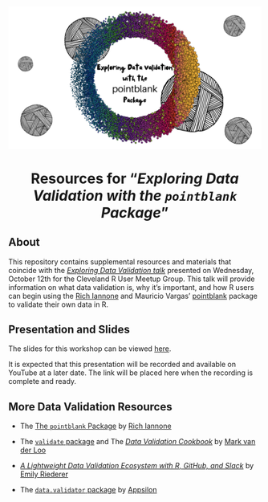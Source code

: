 
<center>

![](images/readmelogo.png)

# Resources for “*Exploring Data Validation with the `pointblank` Package*”

</center>

## About

This repository contains supplemental resources and materials that
coincide with the [*Exploring Data Validation
talk*](https://www.meetup.com/cleveland-user-group/events/284903377/)
presented on Wednesday, October 12th for the Cleveland R User Meetup
Group. This talk will provide information on what data validation is,
why it’s important, and how R users can begin using the [Rich
Iannone](https://twitter.com/riannone) and Mauricio Vargas’
[pointblank](https://rich-iannone.github.io/pointblank/) package to
validate their own data in R.

## Presentation and Slides

The slides for this workshop can be viewed
[here](https://meghansaha.github.io/exploring_validation/).

It is expected that this presentation will be recorded and available on
YouTube at a later date. The link will be placed here when the recording
is complete and ready.

## More Data Validation Resources

-   The [The `pointblank`
    Package](https://github.com/rich-iannone/pointblank) by [Rich
    Iannone](https://twitter.com/riannone)

-   The [`validate` package](https://github.com/data-cleaning/validate)
    and The [*Data Validation
    Cookbook*](https://data-cleaning.github.io/validate/) by [Mark van
    der Loo](http://www.markvanderloo.eu/)

-   [*A Lightweight Data Validation Ecosystem with R, GitHub, and
    Slack*](https://emilyriederer.netlify.app/post/data-valid-lightweight/)
    by [Emily Riederer](https://emilyriederer.netlify.app/about/)

-   The [`data.validator`
    package](https://github.com/Appsilon/data.validator) by
    [Appsilon](https://appsilon.com/)
